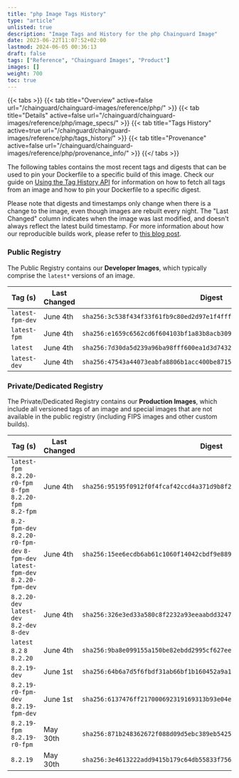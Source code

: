 ```yaml
---
title: "php Image Tags History"
type: "article"
unlisted: true
description: "Image Tags and History for the php Chainguard Image"
date: 2023-06-22T11:07:52+02:00
lastmod: 2024-06-05 00:36:13
draft: false
tags: ["Reference", "Chainguard Images", "Product"]
images: []
weight: 700
toc: true
---
```


{{< tabs >}}
{{< tab title="Overview" active=false url="/chainguard/chainguard-images/reference/php/" >}}
{{< tab title="Details" active=false url="/chainguard/chainguard-images/reference/php/image_specs/" >}}
{{< tab title="Tags History" active=true url="/chainguard/chainguard-images/reference/php/tags_history/" >}}
{{< tab title="Provenance" active=false url="/chainguard/chainguard-images/reference/php/provenance_info/" >}}
{{</ tabs >}}

The following tables contains the most recent tags and digests that can be used to pin your Dockerfile to a specific build of this image. Check our guide on [Using the Tag History API](/chainguard/chainguard-images/using-the-tag-history-api/) for information on how to fetch all tags from an image and how to pin your Dockerfile to a specific digest.

Please note that digests and timestamps only change when there is a change to the image, even though images are rebuilt every night. The "Last Changed" column indicates when the image was last modified, and doesn't always reflect the latest build timestamp. For more information about how our reproducible builds work, please refer to [this blog post](https://www.chainguard.dev/unchained/reproducing-chainguards-reproducible-image-builds).

### Public Registry
The Public Registry contains our **Developer Images**, which typically comprise the `latest*` versions of an image.

| Tag (s)           | Last Changed | Digest                                                                    |
|-------------------|--------------|---------------------------------------------------------------------------|
|  `latest-fpm-dev` | June 4th     | `sha256:3c538f434f33f61fb9c80ed2d97e1f4fffd97e95a8dafbd04a493278590ed384` |
|  `latest-fpm`     | June 4th     | `sha256:e1659c6562cd6f604103bf1a83b8acb309fdf14e384b5a7840c81010d781d125` |
|  `latest`         | June 4th     | `sha256:7d30da5d239a96ba98fff600ea1d3d743283292ec23c8bd2b823d387cca639f2` |
|  `latest-dev`     | June 4th     | `sha256:47543a44073eabfa8806b1acc400be871548e2ef916a3ce7c11b4f2b88776f9e` |


### Private/Dedicated Registry
The Private/Dedicated Registry contains our **Production Images**, which include all versioned tags of an image and special images that are not available in the public registry (including FIPS images and other custom builds).

| Tag (s)                                                                          | Last Changed | Digest                                                                    |
|----------------------------------------------------------------------------------|--------------|---------------------------------------------------------------------------|
|  `latest-fpm` `8.2.20-r0-fpm` `8-fpm` `8.2.20-fpm` `8.2-fpm`                     | June 4th     | `sha256:95195f0912f0f4fcaf42ccd4a371d9b8f2008268381c66dfeb49b157e0701341` |
|  `8.2-fpm-dev` `8.2.20-r0-fpm-dev` `8-fpm-dev` `latest-fpm-dev` `8.2.20-fpm-dev` | June 4th     | `sha256:15ee6ecdb6ab61c1060f14042cbdf9e8893a6f95f09a07b23628d751278500cf` |
|  `8.2.20-dev` `latest-dev` `8.2-dev` `8-dev`                                     | June 4th     | `sha256:326e3ed33a580c8f2232a93eeaabdd32470cd40301d0eff9da16b44b8dbd03cc` |
|  `latest` `8.2` `8` `8.2.20`                                                     | June 4th     | `sha256:9ba8e099155a150be82ebdd2995cf627eec8630c508a0db8ea2a73f176dd649e` |
|  `8.2.19-dev`                                                                    | June 1st     | `sha256:64b6a7d5f6fbdf31ab66bf1b160452a9a174d4d77e4903e46c7b2c094cf67225` |
|  `8.2.19-r0-fpm-dev` `8.2.19-fpm-dev`                                            | June 1st     | `sha256:6137476ff217000692319169313b93e04e3b4bf441de27cc61a061d496c153bf` |
|  `8.2.19-fpm` `8.2.19-r0-fpm`                                                    | May 30th     | `sha256:871b248362672f088d09d5ebc389eb5425114be9ce51b35bd6a083fb1eebdafb` |
|  `8.2.19`                                                                        | May 30th     | `sha256:3e4613222add9415b179c64db55833f7569df96d594927e4f58a99b6ae62c3d0` |

